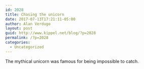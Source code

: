 ```yaml
---
id: 2028
title: Chasing the unicorn
date: 2017-07-13T17:21:11-05:00
author: Alan Verdugo
layout: post
guid: http://www.kippel.net/blog/?p=2028
permalink: /?p=2028
categories:
  - Uncategorized
---
```

The mythical unicorn was famous for being impossible to catch.